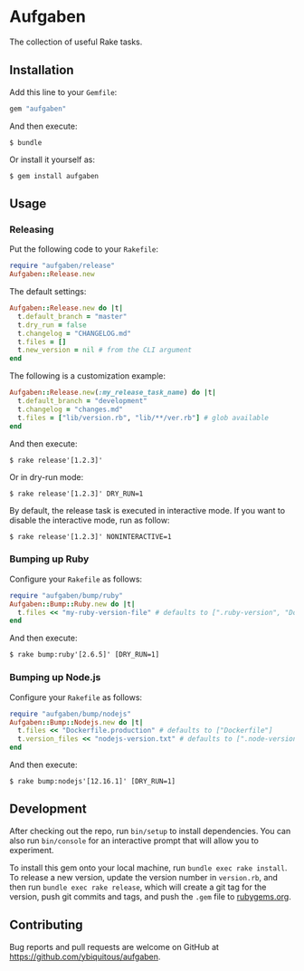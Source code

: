 # Aufgaben

The collection of useful Rake tasks.

## Installation

Add this line to your `Gemfile`:

```ruby
gem "aufgaben"
```

And then execute:

```console
$ bundle
```

Or install it yourself as:

```console
$ gem install aufgaben
```

## Usage

### Releasing

Put the following code to your `Rakefile`:

```ruby
require "aufgaben/release"
Aufgaben::Release.new
```

The default settings:

```ruby
Aufgaben::Release.new do |t|
  t.default_branch = "master"
  t.dry_run = false
  t.changelog = "CHANGELOG.md"
  t.files = []
  t.new_version = nil # from the CLI argument
end
```

The following is a customization example:

```ruby
Aufgaben::Release.new(:my_release_task_name) do |t|
  t.default_branch = "development"
  t.changelog = "changes.md"
  t.files = ["lib/version.rb", "lib/**/ver.rb"] # glob available
end
```

And then execute:

```console
$ rake release'[1.2.3]'
```

Or in dry-run mode:

```console
$ rake release'[1.2.3]' DRY_RUN=1
```

By default, the release task is executed in interactive mode.
If you want to disable the interactive mode, run as follow:

```console
$ rake release'[1.2.3]' NONINTERACTIVE=1
```

### Bumping up Ruby

Configure your `Rakefile` as follows:

```ruby
require "aufgaben/bump/ruby"
Aufgaben::Bump::Ruby.new do |t|
  t.files << "my-ruby-version-file" # defaults to [".ruby-version", "Dockerfile"]
end
```

And then execute:

```console
$ rake bump:ruby'[2.6.5]' [DRY_RUN=1]
```

### Bumping up Node.js

Configure your `Rakefile` as follows:

```ruby
require "aufgaben/bump/nodejs"
Aufgaben::Bump::Nodejs.new do |t|
  t.files << "Dockerfile.production" # defaults to ["Dockerfile"]
  t.version_files << "nodejs-version.txt" # defaults to [".node-version", ".nvmrc"]
end
```

And then execute:

```console
$ rake bump:nodejs'[12.16.1]' [DRY_RUN=1]
```

## Development

After checking out the repo, run `bin/setup` to install dependencies. You can also run `bin/console` for an interactive prompt that will allow you to experiment.

To install this gem onto your local machine, run `bundle exec rake install`. To release a new version, update the version number in `version.rb`, and then run `bundle exec rake release`, which will create a git tag for the version, push git commits and tags, and push the `.gem` file to [rubygems.org](https://rubygems.org).

## Contributing

Bug reports and pull requests are welcome on GitHub at <https://github.com/ybiquitous/aufgaben>.
